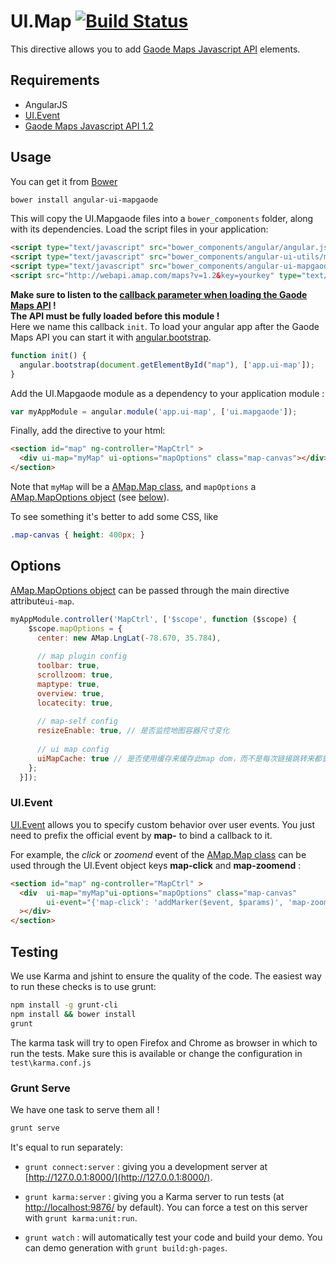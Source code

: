 # UI.Map [![Build Status](https://secure.travis-ci.org/angular-ui/ui-map.png)](http://travis-ci.org/angular-ui/ui-map)

This directive allows you to add [Gaode Maps Javascript API](http://api.amap.com/javascript) elements.

## Requirements

- AngularJS
- [UI.Event](https://github.com/angular-ui/ui-utils/blob/master/modules/event/event.js)
- [Gaode Maps Javascript API 1.2](http://api.amap.com/javascript)

## Usage

You can get it from [Bower](http://bower.io/)

```sh
bower install angular-ui-mapgaode
```  

This will copy the UI.Mapgaode files into a `bower_components` folder, along with its dependencies. Load the script files in your application:

```html
<script type="text/javascript" src="bower_components/angular/angular.js"></script>
<script type="text/javascript" src="bower_components/angular-ui-utils/modules/event/event.js "></script>
<script type="text/javascript" src="bower_components/angular-ui-mapgaode/src/ui-map.js"></script>
<script src="http://webapi.amap.com/maps?v=1.2&key=yourkey" type="text/javascript"></script>
```

__Make sure to listen to the [callback parameter when loading the Gaode Maps API](http://api.amap.com/javascript/guide#callback) !   
The API must be fully loaded before this module !__  
Here we name this callback `init`. To load your angular app after the Gaode Maps API you can start it with [angular.bootstrap](http://docs.angularjs.org/api/angular.bootstrap). 

```javascript
function init() {
  angular.bootstrap(document.getElementById("map"), ['app.ui-map']);
}
```

Add the UI.Mapgaode module as a dependency to your application module :

```javascript
var myAppModule = angular.module('app.ui-map', ['ui.mapgaode']);
```

Finally, add the directive to your html:

```html
<section id="map" ng-controller="MapCtrl" >
  <div ui-map="myMap" ui-options="mapOptions" class="map-canvas"></div>
</section>
```
Note that `myMap` will be a [AMap.Map class](http://api.amap.com/javascript/reference/map), and `mapOptions` a [AMap.MapOptions object](http://api.amap.com/javascript/reference/map#MapOption) (see [below](#options)).

To see something it's better to add some CSS, like

```css
.map-canvas { height: 400px; }
```

## Options

[AMap.MapOptions object](http://api.amap.com/javascript/reference/map#MapOption) can be passed through the main directive attribute`ui-map`.

```javascript
myAppModule.controller('MapCtrl', ['$scope', function ($scope) {
    $scope.mapOptions = {
      center: new AMap.LngLat(-78.670, 35.784),
      
      // map plugin config
      toolbar: true,
      scrollzoom: true,
      maptype: true,
      overview: true,
      locatecity: true,
      
      // map-self config
      resizeEnable: true, // 是否监控地图容器尺寸变化
      
      // ui map config
      uiMapCache: true // 是否使用缓存来缓存此map dom，而不是每次链接跳转来都重新创建
    };
  }]);
```

### UI.Event

[UI.Event](http://angular-ui.github.io/ui-utils/#/event) allows you to specify custom behavior over user events. You just need to prefix the official event by __map-__ to bind a callback to it.  

For example, the _click_ or *zoomend* event of the [AMap.Map class](http://api.amap.com/javascript/reference/map) can be used through the UI.Event object keys __map-click__ and **map-zoomend** :

```html
<section id="map" ng-controller="MapCtrl" >
  <div  ui-map="myMap"ui-options="mapOptions" class="map-canvas" 
        ui-event="{'map-click': 'addMarker($event, $params)', 'map-zoomend': 'setZoomMessage(myMap.getZoom())' }"
  ></div>
</section>
```


## Testing

We use Karma and jshint to ensure the quality of the code.  The easiest way to run these checks is to use grunt:

```sh
npm install -g grunt-cli
npm install && bower install
grunt
```

The karma task will try to open Firefox and Chrome as browser in which to run the tests.  Make sure this is available or change the configuration in `test\karma.conf.js`


### Grunt Serve

We have one task to serve them all !

```sh
grunt serve
```

It's equal to run separately:

* `grunt connect:server` : giving you a development server at [http://127.0.0.1:8000/](http://127.0.0.1:8000/).

* `grunt karma:server` : giving you a Karma server to run tests (at [http://localhost:9876/](http://localhost:9876/) by default). You can force a test on this server with `grunt karma:unit:run`.

* `grunt watch` : will automatically test your code and build your demo.  You can demo generation with `grunt build:gh-pages`.
